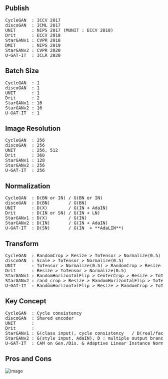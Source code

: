 ## Publish
<pre>
CycleGAN  : ICCV 2017  
discoGAN  : ICML 2017  
UNIT      : NIPS 2017 (MUNIT : ECCV 2018)  
Drit      : ECCV 2018  
StarGANv1 : CVPR 2018  
DMIT      : NIPS 2019  
StarGANv2 : CVPR 2020  
U-GAT-IT  : ICLR 2020  
</pre>
## Batch Size
<pre>
CycleGAN  : 1  
discoGAN  : 1  
UNIT      : 1  
Drit      : 2   
StarGANv1 : 16  
StarGANv2 : 16  
U-GAT-IT  : 1  
</pre>  

## Image Resolution
<pre>
CycleGAN  : 256  
discoGAN  : 256
UNIT      : 256, 512  
Drit      : 360  
StarGANv1 : 128  
StarGANv2 : 256  
U-GAT-IT  : 256  
</pre>  

## Normalization 
<pre>
CycleGAN  : D(BN or IN) / G(BN or IN)  
discoGAN  : D(BN)       / G(BN)  
UNIT      : D(X)        / G(IN + AdaIN)  
Drit      : D(IN or SN) / G(IN + LN)  
StarGANv1 : D(X)        / G(IN)  
StarGANv2 : D(IN)       / G(IN + AdaIN)  
U-GAT-IT  : D(SN)       / G(IN  + **AdaLIN**)  
</pre>  

## Transform
<pre>
CycleGAN  : RandomCrop > Resize > ToTensor > Normalize(0.5)  
discoGAN  : Scale > ToTensor > Normalize(0.5)
UNIT      : ToTensor > Normalize(0.5) > RandomCrop > Resize > RandomHorizontalFlip
Drit      : Resize > ToTensor > Normalize(0.5)  
StarGANv1 : RandomHorizontalFlip > CenterCrop > Resize > ToTensor > Normalize(0.5)  
StarGANv2 : rand_crop > Resize > RandomHorizontalFlip > ToTensor > Normalize(0.5)  
U-GAT-IT  : RandomHorizontalFlip > Resize > RandomCrop > ToTensor > Normalize(0.5)  
</pre>

## Key Concept
<pre>
CycleGAN  : Cycle consistency  
discoGAN  : Shared encoder  
UNIT      :  
Drit      :  
StarGANv1 : G(class input), cycle consistency   / D(real/facke + domain classifi.)
StarGANv2 : G(style input, AdaIN), D : multiple output branches 
U-GAT-IT  : CAM on Gen./Dis. & Adaptive Linear Instance Norm.  
</pre>
## Pros and Cons

![image](https://user-images.githubusercontent.com/40943064/132003919-6d313c16-7aa6-4f06-8f08-93283cef810d.png)
 
